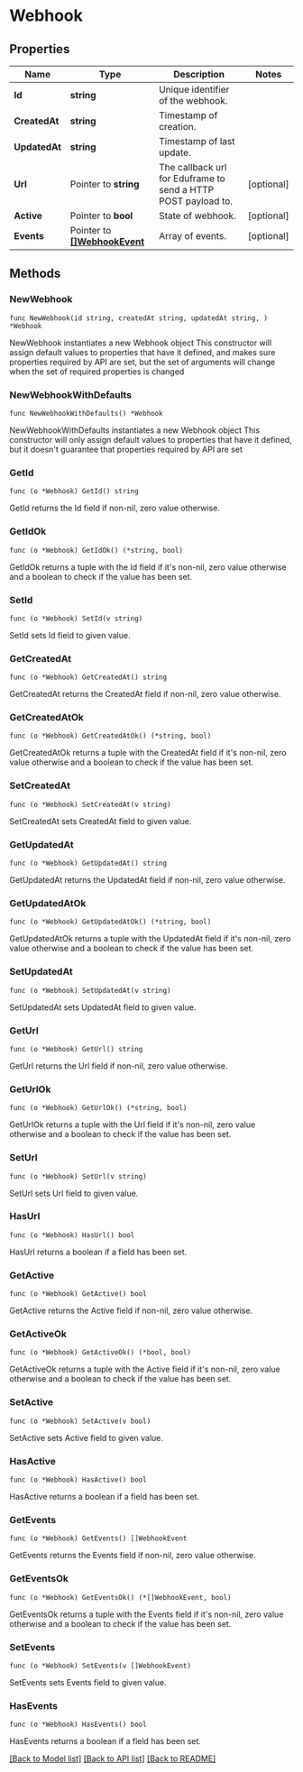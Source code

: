 # Webhook

## Properties

Name | Type | Description | Notes
------------ | ------------- | ------------- | -------------
**Id** | **string** | Unique identifier of the webhook. | 
**CreatedAt** | **string** | Timestamp of creation. | 
**UpdatedAt** | **string** | Timestamp of last update. | 
**Url** | Pointer to **string** | The callback url for Eduframe to send a HTTP POST payload to. | [optional] 
**Active** | Pointer to **bool** | State of webhook. | [optional] 
**Events** | Pointer to [**[]WebhookEvent**](WebhookEvent.md) | Array of events. | [optional] 

## Methods

### NewWebhook

`func NewWebhook(id string, createdAt string, updatedAt string, ) *Webhook`

NewWebhook instantiates a new Webhook object
This constructor will assign default values to properties that have it defined,
and makes sure properties required by API are set, but the set of arguments
will change when the set of required properties is changed

### NewWebhookWithDefaults

`func NewWebhookWithDefaults() *Webhook`

NewWebhookWithDefaults instantiates a new Webhook object
This constructor will only assign default values to properties that have it defined,
but it doesn't guarantee that properties required by API are set

### GetId

`func (o *Webhook) GetId() string`

GetId returns the Id field if non-nil, zero value otherwise.

### GetIdOk

`func (o *Webhook) GetIdOk() (*string, bool)`

GetIdOk returns a tuple with the Id field if it's non-nil, zero value otherwise
and a boolean to check if the value has been set.

### SetId

`func (o *Webhook) SetId(v string)`

SetId sets Id field to given value.


### GetCreatedAt

`func (o *Webhook) GetCreatedAt() string`

GetCreatedAt returns the CreatedAt field if non-nil, zero value otherwise.

### GetCreatedAtOk

`func (o *Webhook) GetCreatedAtOk() (*string, bool)`

GetCreatedAtOk returns a tuple with the CreatedAt field if it's non-nil, zero value otherwise
and a boolean to check if the value has been set.

### SetCreatedAt

`func (o *Webhook) SetCreatedAt(v string)`

SetCreatedAt sets CreatedAt field to given value.


### GetUpdatedAt

`func (o *Webhook) GetUpdatedAt() string`

GetUpdatedAt returns the UpdatedAt field if non-nil, zero value otherwise.

### GetUpdatedAtOk

`func (o *Webhook) GetUpdatedAtOk() (*string, bool)`

GetUpdatedAtOk returns a tuple with the UpdatedAt field if it's non-nil, zero value otherwise
and a boolean to check if the value has been set.

### SetUpdatedAt

`func (o *Webhook) SetUpdatedAt(v string)`

SetUpdatedAt sets UpdatedAt field to given value.


### GetUrl

`func (o *Webhook) GetUrl() string`

GetUrl returns the Url field if non-nil, zero value otherwise.

### GetUrlOk

`func (o *Webhook) GetUrlOk() (*string, bool)`

GetUrlOk returns a tuple with the Url field if it's non-nil, zero value otherwise
and a boolean to check if the value has been set.

### SetUrl

`func (o *Webhook) SetUrl(v string)`

SetUrl sets Url field to given value.

### HasUrl

`func (o *Webhook) HasUrl() bool`

HasUrl returns a boolean if a field has been set.

### GetActive

`func (o *Webhook) GetActive() bool`

GetActive returns the Active field if non-nil, zero value otherwise.

### GetActiveOk

`func (o *Webhook) GetActiveOk() (*bool, bool)`

GetActiveOk returns a tuple with the Active field if it's non-nil, zero value otherwise
and a boolean to check if the value has been set.

### SetActive

`func (o *Webhook) SetActive(v bool)`

SetActive sets Active field to given value.

### HasActive

`func (o *Webhook) HasActive() bool`

HasActive returns a boolean if a field has been set.

### GetEvents

`func (o *Webhook) GetEvents() []WebhookEvent`

GetEvents returns the Events field if non-nil, zero value otherwise.

### GetEventsOk

`func (o *Webhook) GetEventsOk() (*[]WebhookEvent, bool)`

GetEventsOk returns a tuple with the Events field if it's non-nil, zero value otherwise
and a boolean to check if the value has been set.

### SetEvents

`func (o *Webhook) SetEvents(v []WebhookEvent)`

SetEvents sets Events field to given value.

### HasEvents

`func (o *Webhook) HasEvents() bool`

HasEvents returns a boolean if a field has been set.


[[Back to Model list]](../README.md#documentation-for-models) [[Back to API list]](../README.md#documentation-for-api-endpoints) [[Back to README]](../README.md)


